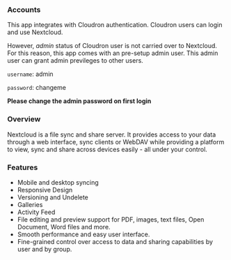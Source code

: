 ### Accounts

This app integrates with Cloudron authentication. Cloudron users can login and use Nextcloud.

However, _admin_ status of Cloudron user is not carried over to Nextcloud. For this reason,
this app comes with an pre-setup admin user. This admin user can grant admin previleges to
other users.

`username`: admin

`password`: changeme

**Please change the admin password on first login**

### Overview

Nextcloud is a file sync and share server. It provides access to
your data through a web interface, sync clients or WebDAV while providing a
platform to view, sync and share across devices easily - all under your control.

### Features
 * Mobile and desktop syncing
 * Responsive Design
 * Versioning and Undelete
 * Galleries
 * Activity Feed
 * File editing and preview support for PDF, images, text files, Open Document, Word files and more.
 * Smooth performance and easy user interface.
 * Fine-grained control over access to data and sharing capabilities by user and by group.
